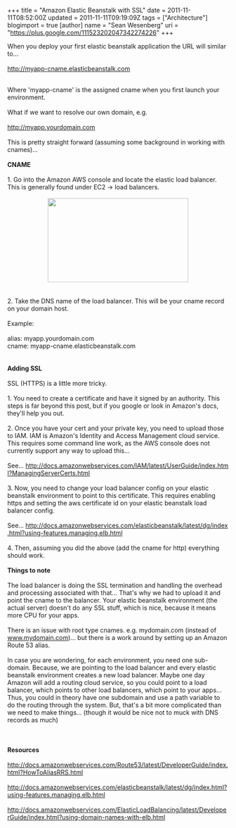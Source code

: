 +++
title = "Amazon Elastic Beanstalk with SSL"
date = 2011-11-11T08:52:00Z
updated = 2011-11-11T09:19:09Z
tags = ["Architecture"]
blogimport = true 
[author]
	name = "Sean Wesenberg"
	uri = "https://plus.google.com/111523202047342274226"
+++

When you deploy your first elastic beanstalk application the URL will similar to...<br /><br />http://myapp-cname.elasticbeanstalk.com<br /><br /><div>Where 'myapp-cname' is the assigned cname when you first launch your environment.&nbsp;</div><div><br /></div><div>What if we want to resolve our own domain, e.g.&nbsp;</div><div><br /></div><div>http://myapp.yourdomain.com</div><div><br /></div><div>This is pretty straight forward (assuming some background in working with cnames)...&nbsp;</div><div><br /></div><div><b>CNAME</b></div><div><br /></div><div>1. Go into the Amazon AWS console and locate the elastic load balancer. This is generally found under EC2 -&gt; load balancers.&nbsp;</div><div><br /></div><div class="separator" style="clear: both; text-align: center;"><a href="https://img.skitch.com/20111111-tjx6yxat8u7yi6y2n1j3ufrpjb.jpg" imageanchor="1" style="margin-left: 1em; margin-right: 1em;"><img border="0" height="191" src="https://img.skitch.com/20111111-tjx6yxat8u7yi6y2n1j3ufrpjb.jpg" width="320" /></a></div><div><br /></div><div><br /></div><div>2. Take the DNS name of the load balancer. This will be your cname record on your domain host.&nbsp;</div><div><br /></div><div>Example:&nbsp;</div><div><br /></div><div>alias: myapp.yourdomain.com</div><div>cname: myapp-cname.elasticbeanstalk.com</div><div><br /></div><div><br /></div><div><b>Adding SSL&nbsp;</b></div><div><br /></div><div>SSL (HTTPS) is a little more tricky.&nbsp;</div><div><br /></div><div>1. You need to create a certificate and have it signed by an authority. This steps is far beyond this post, but if you google or look in Amazon's docs, they'll help you out.&nbsp;</div><div><br /></div><div>2. Once you have your cert and your private key, you need to upload those to IAM. IAM is Amazon's&nbsp;Identity&nbsp;and Access Management cloud service. This requires some command line work, as the AWS console does not currently support any way to upload this...&nbsp;</div><div><br /></div><div>See...&nbsp;<a href="http://docs.amazonwebservices.com/IAM/latest/UserGuide/index.html?ManagingServerCerts.html">http://docs.amazonwebservices.com/IAM/latest/UserGuide/index.html?ManagingServerCerts.html</a></div><div><br /></div><div>3. Now, you need to change your load balancer config on your elastic beanstalk environment to point to this certificate. This requires enabling https and setting the aws certificate id on your elastic beanstalk load balancer config.</div><div><br /></div><div>See...&nbsp;<a href="http://docs.amazonwebservices.com/elasticbeanstalk/latest/dg/index.html?using-features.managing.elb.html">http://docs.amazonwebservices.com/elasticbeanstalk/latest/dg/index.html?using-features.managing.elb.html</a></div><div><br /></div><div>4. Then, assuming you did the above (add the cname for http) everything should work.&nbsp;</div><div><br /></div><div><b>Things to note</b></div><div><br /></div><div>The load balancer is doing the SSL termination and handling the overhead and processing associated with that... That's why we had to upload it and point the cname to the balancer. Your elastic beanstalk environment (the actual server) doesn't do any SSL stuff, which is nice, because it means more CPU for your apps.&nbsp;</div><div><br /></div><div>There is an issue with root type cnames. e.g. mydomain.com (instead of www.mydomain.com)... but there is a work around by setting up an Amazon Route 53 alias.&nbsp;</div><div><br /></div><div>In case you are wondering, for each environment, you need one sub-domain. Because, we are pointing to the load balancer and every elastic beanstalk environment creates a new load balancer. Maybe one day Amazon will add a routing cloud service, so you could point to a load balancer, which points to other load balancers, which point to your apps... Thus, you could in theory have one subdomain and use a path variable to do the routing through the system. But, that's a bit more complicated than we need to make things... (though it would be nice not to muck with DNS records as much)</div><div><br /></div><div><br /></div><div><br /></div><div><b>Resources</b></div><div><br /></div><div><a href="http://docs.amazonwebservices.com/Route53/latest/DeveloperGuide/index.html?HowToAliasRRS.html">http://docs.amazonwebservices.com/Route53/latest/DeveloperGuide/index.html?HowToAliasRRS.html</a></div><div><br /></div><div><a href="http://docs.amazonwebservices.com/elasticbeanstalk/latest/dg/index.html?using-features.managing.elb.html">http://docs.amazonwebservices.com/elasticbeanstalk/latest/dg/index.html?using-features.managing.elb.html</a></div><div><br /></div><div><a href="http://docs.amazonwebservices.com/ElasticLoadBalancing/latest/DeveloperGuide/index.html?using-domain-names-with-elb.html">http://docs.amazonwebservices.com/ElasticLoadBalancing/latest/DeveloperGuide/index.html?using-domain-names-with-elb.html</a></div>
